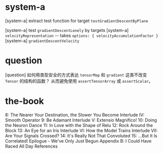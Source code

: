 # system-a

[system-a] extract test function for target `testGradientDescentByPlane`

[system-a] test `gradientDescentLonely` by targets
[system-a] `velocityRepresentation` -- takes `options: { velocityAccumulationFactor }`
[system-a] `gradientDescentVelocity`

# question

[question] 如何用类型安全的方式表达 `tensorMap` 和 `gradient`
这类不改变 `Tensor` 的结构的函数？
从而避免使用 `assertTensorArray` 或 `assertScalar`。

# the-book

8: The Nearer Your Destination, the Slower You Become
Interlude IV: Smooth Operator
9: Be Adamant
Interlude V: Extensio Magnifico!
10: Doing the Neuron Dance
11: In Love with the Shape of Relu
12: Rock Around the Block
13: An Eye for an Iris
Interlude VI: How the Model Trains
Interlude VII: Are Your Signals Crossed?
14: It's Really Not That Convoluted
15: …But It Is Correlated!
Epilogue - We've Only Just Begun
Appendix B: I Could Have Raced All Day
References
